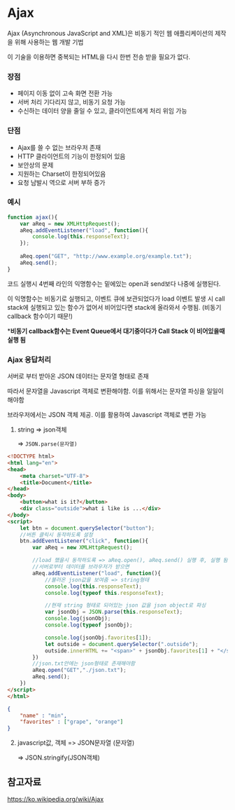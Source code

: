 # Ajax

Ajax (Asynchronous JavaScript and XML)은 비동기 적인 웹 애플리케이션의 제작을 위해 사용하는 웹 개발 기법

이 기술을 이용하면 중복되는 HTML을 다시 한번 전송 받을 필요가 없다.



### 장점 

- 페이지 이동 없이 고속 화면 전환 가능
- 서버 처리 기다리지 않고, 비동기 요청 가능
- 수신하는 데이터 양을 줄일 수 있고, 클라이언트에게 처리 위임 가능

### 단점

- Ajax를 쓸 수 없는 브라우저 존재
- HTTP 클라이언트의 기능이 한정되어 있음
- 보안상의 문제
- 지원하는 Charset이 한정되어있음
- 요청 남발시 역으로 서버 부하 증가



### 예시

```javascript
function ajax(){
    var aReq = new XMLHttpRequest();
    aReq.addEventListener("load", function(){
        console.log(this.responseText);
    });
    
    aReq.open("GET", "http://www.example.org/example.txt");
    aReq.send();
}
```

코드 실행시 4번째 라인의 익명함수는 밑에있는 open과 send보다 나중에 실행된다.

이 익명함수는 비동기로 실행되고, 이벤트 큐에 보관되었다가 load 이벤트 발생 시 call stack에 실행되고 있는 함수가 없어서 비어있다면 stack에 올라와서 수행됨. (비동기 callback 함수이기 때문!)

***비동기 callback함수는 Event Queue에서 대기중이다가 Call Stack 이 비어있을때 실행 됨**



### Ajax 응답처리

서버로 부터 받아온 JSON 데이터는 문자열 형태로 존재

따라서 문자열을 Javascript 객체로 변환해야함. 이를 위해서는 문자열 파싱을 일일이 해야함

브라우저에서는 JSON 객체 제공. 이를 활용하여 Javascript 객체로 변환 가능

1. string => json객체

   => `JSON.parse(문자열)`

```html
<!DOCTYPE html>
<html lang="en">
<head>
    <meta charset="UTF-8">
    <title>Document</title>
</head>
<body>
    <button>what is it?</button>    
    <div class="outside">what i like is ...</div>
</body>
<script>
    let btn = document.querySelector("button");
    //버튼 클릭시 동작하도록 설정
    btn.addEventListener("click", function(){
        var aReq = new XMLHttpRequest();

        //load 했을시 동작하도록 => aReq.open(), aReq.send() 실행 후, 실행 됨
        //서버로부터 데이터를 브라우저가 받으면
        aReq.addEventListener("load", function(){
            //불러온 json값을 보여줌 => string형태
            console.log(this.responseText);
            console.log(typeof this.responseText);

            //현재 string 형태로 되어있는 json 값을 json object로 파싱
            var jsonObj = JSON.parse(this.responseText);
            console.log(jsonObj);
            console.log(typeof jsonObj);

            console.log(jsonObj.favorites[1]);
            let outside = document.querySelector(".outside");
            outside.innerHTML += "<span>" + jsonObj.favorites[1] + "</span>";
        })
        //json.txt안에는 json형태로 존재해야함
        aReq.open("GET","./json.txt");
        aReq.send();
    })
</script>
</html>
```

```json
{
    "name" : "min",
    "favorites" : ["grape", "orange"]
}
```

2. javascript값, 객체 => JSON문자열 (문자열)

   => JSON.stringify(JSON객체)



## 참고자료

https://ko.wikipedia.org/wiki/Ajax